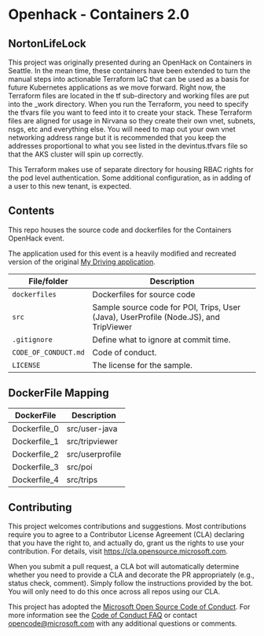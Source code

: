 # Openhack - Containers 2.0 

<!-- 
Guidelines on README format: https://review.docs.microsoft.com/help/onboard/admin/samples/concepts/readme-template?branch=master

Guidance on onboarding samples to docs.microsoft.com/samples: https://review.docs.microsoft.com/help/onboard/admin/samples/process/onboarding?branch=master

Taxonomies for products and languages: https://review.docs.microsoft.com/new-hope/information-architecture/metadata/taxonomies?branch=master
-->

## NortonLifeLock

This project was originally presented during an OpenHack on Containers in Seattle.  In the mean time,
these containers have been extended to turn the manual steps into actionable Terraform IaC that can 
be used as a basis for future Kubernetes applications as we move forward.  Right now, the Terraform 
files are located in the tf sub-directory and working files are put into the _work directory.  When
you run the Terraform, you need to specify the tfvars file you want to feed into it to create your stack.
These Terraform files are aligned for usage in Nirvana so they create their own vnet, subnets, nsgs, etc
and everything else.  You will need to map out your own vnet networking address range but it is recommended 
that you keep the addresses proportional to what you see listed in the devintus.tfvars file so that the AKS
cluster will spin up correctly.

This Terraform makes use of separate directory for housing RBAC rights for the pod level authentication.  Some
additional configuration, as in adding of a user to this new tenant, is expected.


## Contents

This repo houses the source code and dockerfiles for the Containers OpenHack event.

The application used for this event is a heavily modified and recreated version of the original [My Driving application](https://github.com/Azure-Samples/MyDriving).

| File/folder       | Description                                |
|-------------------|--------------------------------------------|
| `dockerfiles`     | Dockerfiles for source code                |
| `src`             | Sample source code for POI, Trips, User (Java), UserProfile (Node.JS), and TripViewer                     |
| `.gitignore`      | Define what to ignore at commit time.      |
| `CODE_OF_CONDUCT.md` | Code of conduct.                        |
| `LICENSE`         | The license for the sample.                |

## DockerFile Mapping

| DockerFile       | Description                                |
|-------------------|-----------------------|
| Dockerfile_0      | src/user-java         |
| Dockerfile_1      | src/tripviewer        |
| Dockerfile_2      | src/userprofile       |
| Dockerfile_3      | src/poi               |
| Dockerfile_4      | src/trips             |

## Contributing

This project welcomes contributions and suggestions.  Most contributions require you to agree to a
Contributor License Agreement (CLA) declaring that you have the right to, and actually do, grant us
the rights to use your contribution. For details, visit https://cla.opensource.microsoft.com.

When you submit a pull request, a CLA bot will automatically determine whether you need to provide
a CLA and decorate the PR appropriately (e.g., status check, comment). Simply follow the instructions
provided by the bot. You will only need to do this once across all repos using our CLA.

This project has adopted the [Microsoft Open Source Code of Conduct](https://opensource.microsoft.com/codeofconduct/).
For more information see the [Code of Conduct FAQ](https://opensource.microsoft.com/codeofconduct/faq/) or
contact [opencode@microsoft.com](mailto:opencode@microsoft.com) with any additional questions or comments.

